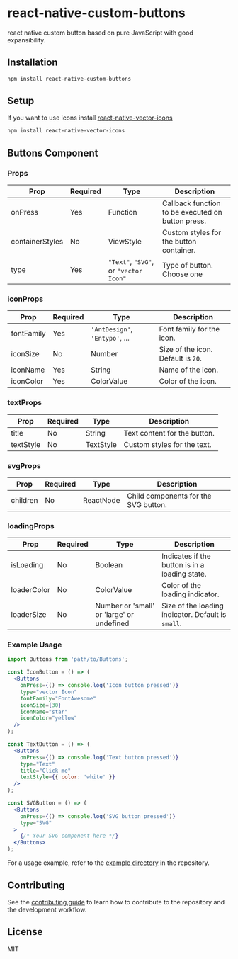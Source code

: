 # react-native-custom-buttons

react native custom button based on pure JavaScript with good expansibility.

## Installation

```sh
npm install react-native-custom-buttons

```

## Setup

If you want to use icons
install [react-native-vector-icons ](https://www.npmjs.com/package/react-native-vector-icons)

```sh
npm install react-native-vector-icons

```

## Buttons Component

### Props

| Prop            | Required                       | Type                          | Description                                       |
| --------------- | ------------------------------ | ----------------------------- | ------------------------------------------------- |
| onPress         | Yes                            | Function                      | Callback function to be executed on button press. |
| containerStyles | No                             | ViewStyle                     | Custom styles for the button container.           |
| type            | Yes                            |  `"Text"`, `"SVG"`, or `"vector Icon"` | Type of button. Choose one |

### iconProps

| Prop       | Required | Type                 | Description                        |
| ---------- | -------- | -------------------- | ---------------------------------- |
| fontFamily | Yes      | `'AntDesign'`, `'Entypo'`, ... | Font family for the icon. |
| iconSize   | No       | Number               | Size of the icon. Default is `20`. |
| iconName   | Yes      | String               | Name of the icon.                  |
| iconColor  | Yes      | ColorValue           | Color of the icon.                 |

### textProps

| Prop      | Required | Type      | Description                  |
| --------- | -------- | --------- | ---------------------------- |
| title     | No       | String    | Text content for the button. |
| textStyle | No       | TextStyle | Custom styles for the text.  |

### svgProps

| Prop     | Required | Type      | Description                          |
| -------- | -------- | --------- | ------------------------------------ |
| children | No       | ReactNode | Child components for the SVG button. |

### loadingProps

| Prop        | Required | Type                                      | Description                                        |
| ----------- | -------- | ----------------------------------------- | -------------------------------------------------- |
| isLoading   | No       | Boolean                                   | Indicates if the button is in a loading state.     |
| loaderColor | No       | ColorValue                                | Color of the loading indicator.                    |
| loaderSize  | No       | Number or 'small' or 'large' or undefined | Size of the loading indicator. Default is `small`. |


### Example Usage

```jsx
import Buttons from 'path/to/Buttons';

const IconButton = () => (
  <Buttons
    onPress={() => console.log('Icon button pressed')}
    type="vector Icon"
    fontFamily="FontAwesome"
    iconSize={30}
    iconName="star"
    iconColor="yellow"
  />
);

const TextButton = () => (
  <Buttons
    onPress={() => console.log('Text button pressed')}
    type="Text"
    title="Click me"
    textStyle={{ color: 'white' }}
  />
);

const SVGButton = () => (
  <Buttons
    onPress={() => console.log('SVG button pressed')}
    type="SVG"
  >
    {/* Your SVG component here */}
  </Buttons>
);

```

For a usage example, refer to the [example directory](https://github.com/abhi3691/react-native-custom-buttons/tree/master/example) in the repository.



## Contributing

See the [contributing guide](CONTRIBUTING.md) to learn how to contribute to the repository and the development workflow.

## License

MIT
```
